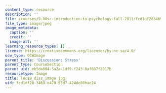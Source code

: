 ```yaml
---
content_type: resource
description: ''
file: /courses/9-00sc-introduction-to-psychology-fall-2011/fcd1df283469e47055d7424de80bac24_lec19_diss_image.jpg
file_type: image/jpeg
image_metadata:
  caption: ''
  credit: ''
  image-alt: ''
learning_resource_types: []
license: https://creativecommons.org/licenses/by-nc-sa/4.0/
ocw_type: OCWImage
parent_title: 'Discussion: Stress'
parent_type: CourseSection
parent_uid: eb5da804-5a2a-1df9-f243-8af807f2017b
resourcetype: Image
title: lec19_diss_image.jpg
uid: fcd1df28-3469-e470-55d7-424de80bac24
---
```

